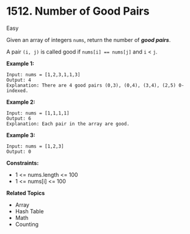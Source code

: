 # 1512. Number of Good Pairs

Easy

Given an array of integers `nums`, return the number of ***good pairs***.

A pair `(i, j)` is called good if `nums[i] == nums[j]` and `i` < `j`.

 

**Example 1:**
```
Input: nums = [1,2,3,1,1,3]
Output: 4
Explanation: There are 4 good pairs (0,3), (0,4), (3,4), (2,5) 0-indexed.
```
**Example 2:**
```
Input: nums = [1,1,1,1]
Output: 6
Explanation: Each pair in the array are good.
```
**Example 3:**
```
Input: nums = [1,2,3]
Output: 0
 ```

**Constraints:**

- 1 <= nums.length <= 100
- 1 <= nums[i] <= 100

**Related Topics**
- Array
- Hash Table
- Math
- Counting